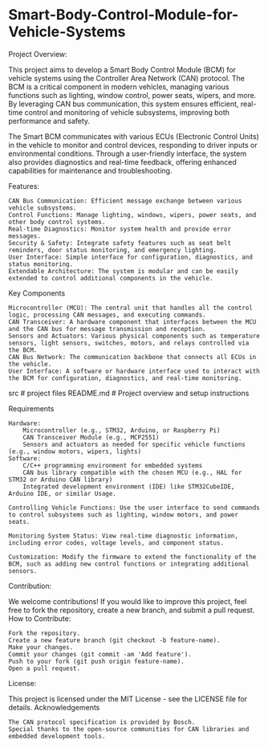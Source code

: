 # Smart-Body-Control-Module-for-Vehicle-Systems

Project Overview:

This project aims to develop a Smart Body Control Module (BCM) for vehicle systems using the Controller Area Network (CAN) protocol. The BCM is a critical component in modern vehicles, managing various functions such as lighting, window control, power seats, wipers, and more. By leveraging CAN bus communication, this system ensures efficient, real-time control and monitoring of vehicle subsystems, improving both performance and safety.

The Smart BCM communicates with various ECUs (Electronic Control Units) in the vehicle to monitor and control devices, responding to driver inputs or environmental conditions. Through a user-friendly interface, the system also provides diagnostics and real-time feedback, offering enhanced capabilities for maintenance and troubleshooting.

Features:

    CAN Bus Communication: Efficient message exchange between various vehicle subsystems.
    Control Functions: Manage lighting, windows, wipers, power seats, and other body control systems.
    Real-time Diagnostics: Monitor system health and provide error messages.
    Security & Safety: Integrate safety features such as seat belt reminders, door status monitoring, and emergency lighting.
    User Interface: Simple interface for configuration, diagnostics, and status monitoring.
    Extendable Architecture: The system is modular and can be easily extended to control additional components in the vehicle.

Key Components

    Microcontroller (MCU): The central unit that handles all the control logic, processing CAN messages, and executing commands.
    CAN Transceiver: A hardware component that interfaces between the MCU and the CAN bus for message transmission and reception.
    Sensors and Actuators: Various physical components such as temperature sensors, light sensors, switches, motors, and relays controlled via the BCM.
    CAN Bus Network: The communication backbone that connects all ECUs in the vehicle.
    User Interface: A software or hardware interface used to interact with the BCM for configuration, diagnostics, and real-time monitoring.

src                      # project files
README.md                # Project overview and setup instructions

Requirements

    Hardware:
        Microcontroller (e.g., STM32, Arduino, or Raspberry Pi)
        CAN Transceiver Module (e.g., MCP2551)
        Sensors and actuators as needed for specific vehicle functions (e.g., window motors, wipers, lights)
    Software:
        C/C++ programming environment for embedded systems
        CAN bus library compatible with the chosen MCU (e.g., HAL for STM32 or Arduino CAN library)
        Integrated development environment (IDE) like STM32CubeIDE, Arduino IDE, or similar Usage.

    Controlling Vehicle Functions: Use the user interface to send commands to control subsystems such as lighting, window motors, and power seats.

    Monitoring System Status: View real-time diagnostic information, including error codes, voltage levels, and component status.

    Customization: Modify the firmware to extend the functionality of the BCM, such as adding new control functions or integrating additional sensors.

Contribution:

We welcome contributions! If you would like to improve this project, feel free to fork the repository, create a new branch, and submit a pull request.
How to Contribute:

    Fork the repository.
    Create a new feature branch (git checkout -b feature-name).
    Make your changes.
    Commit your changes (git commit -am 'Add feature').
    Push to your fork (git push origin feature-name).
    Open a pull request.

License:

This project is licensed under the MIT License - see the LICENSE file for details.
Acknowledgements

    The CAN protocol specification is provided by Bosch.
    Special thanks to the open-source communities for CAN libraries and embedded development tools.
